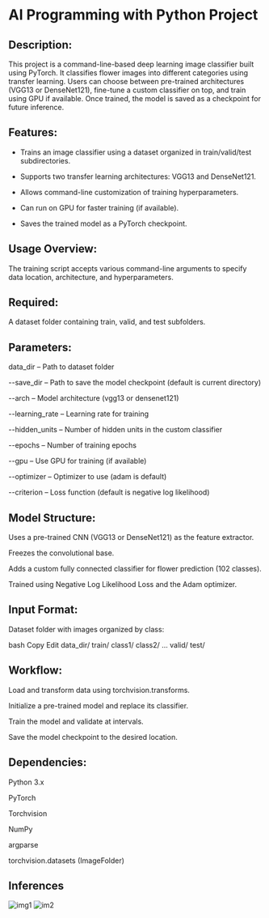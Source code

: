 # AI Programming with Python Project

## Description:
This project is a command-line-based deep learning image classifier built using PyTorch. It classifies flower images into different categories using transfer learning. Users can choose between pre-trained architectures (VGG13 or DenseNet121), fine-tune a custom classifier on top, and train using GPU if available. Once trained, the model is saved as a checkpoint for future inference.

## Features:

- Trains an image classifier using a dataset organized in train/valid/test subdirectories.

- Supports two transfer learning architectures: VGG13 and DenseNet121.

- Allows command-line customization of training hyperparameters.

- Can run on GPU for faster training (if available).

- Saves the trained model as a PyTorch checkpoint.

## Usage Overview:

The training script accepts various command-line arguments to specify data location, architecture, and hyperparameters.

## Required:
A dataset folder containing train, valid, and test subfolders.

## Parameters:
data_dir – Path to dataset folder

--save_dir – Path to save the model checkpoint (default is current directory)

--arch – Model architecture (vgg13 or densenet121)

--learning_rate – Learning rate for training

--hidden_units – Number of hidden units in the custom classifier

--epochs – Number of training epochs

--gpu – Use GPU for training (if available)

--optimizer – Optimizer to use (adam is default)

--criterion – Loss function (default is negative log likelihood)

## Model Structure:

Uses a pre-trained CNN (VGG13 or DenseNet121) as the feature extractor.

Freezes the convolutional base.

Adds a custom fully connected classifier for flower prediction (102 classes).

Trained using Negative Log Likelihood Loss and the Adam optimizer.

## Input Format:

Dataset folder with images organized by class:

bash
Copy
Edit
data_dir/
  train/
    class1/
    class2/
    ...
  valid/
  test/

## Workflow:

Load and transform data using torchvision.transforms.

Initialize a pre-trained model and replace its classifier.

Train the model and validate at intervals.

Save the model checkpoint to the desired location.

## Dependencies:

Python 3.x

PyTorch

Torchvision

NumPy

argparse

torchvision.datasets (ImageFolder)

## Inferences

![img1](static/inf_01.png)
![im2](static/inf_02.png)

